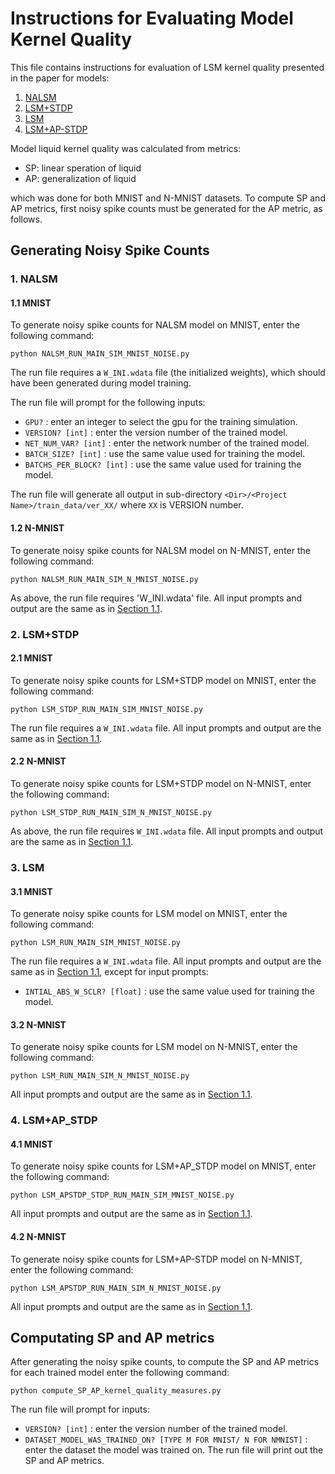 # Instructions for Evaluating Model Kernel Quality

This file contains instructions for evaluation of LSM kernel quality presented in the paper for models:
1. [NALSM](#1-NALSM)
2. [LSM+STDP](#2-LSMSTDP)
3. [LSM](#3-LSM)
4. [LSM+AP-STDP](#4-LSMAP_STDP)


Model liquid kernel quality was calculated from metrics:
* SP: linear speration of liquid
* AP: generalization of liquid

which was done for both MNIST and N-MNIST datasets. To compute SP and AP metrics, first noisy spike counts must be generated for the AP metric, as follows. 

## Generating Noisy Spike Counts
### 1. NALSM

#### 1.1 MNIST
To generate noisy spike counts for NALSM model on MNIST, enter the following command:

	python NALSM_RUN_MAIN_SIM_MNIST_NOISE.py

The run file requires a `W_INI.wdata` file (the initialized weights), which should have been generated during model training.

The run file will prompt for the following inputs:
* `GPU?` : enter an integer to select the gpu for the training simulation.
* `VERSION? [int]` : enter the version number of the trained model.
* `NET_NUM_VAR? [int]` : enter the network number of the trained model.
* `BATCH_SIZE? [int]` : use the same value used for training the model.
* `BATCHS_PER_BLOCK? [int]` : use the same value used for training the model.
	
The run file will generate all output in sub-directory `<Dir>/<Project Name>/train_data/ver_XX/` where `XX` is VERSION number.

#### 1.2 N-MNIST
To generate noisy spike counts for NALSM model on N-MNIST, enter the following command:

	python NALSM_RUN_MAIN_SIM_N_MNIST_NOISE.py

As above, the run file requires 'W_INI.wdata' file. All input prompts and output are the same as in [Section 1.1](#11-mnist).


### 2. LSM+STDP

#### 2.1 MNIST
To generate noisy spike counts for LSM+STDP model on MNIST, enter the following command:

	python LSM_STDP_RUN_MAIN_SIM_MNIST_NOISE.py
	
The run file requires a `W_INI.wdata` file. All input prompts and output are the same as in [Section 1.1](#11-mnist).

#### 2.2 N-MNIST
To generate noisy spike counts for LSM+STDP model on N-MNIST, enter the following command:

	python LSM_STDP_RUN_MAIN_SIM_N_MNIST_NOISE.py
	
As above, the run file requires `W_INI.wdata` file. All input prompts and output are the same as in [Section 1.1](#11-mnist).


### 3. LSM

#### 3.1 MNIST
To generate noisy spike counts for LSM model on MNIST, enter the following command:

	python LSM_RUN_MAIN_SIM_MNIST_NOISE.py
	
The run file requires a `W_INI.wdata` file. All input prompts and output are the same as in [Section 1.1](#11-mnist), except for input prompts:
* `INTIAL_ABS_W_SCLR? [float]` : use the same value used for training the model.

#### 3.2 N-MNIST
To generate noisy spike counts for LSM model on N-MNIST, enter the following command:

	python LSM_RUN_MAIN_SIM_N_MNIST_NOISE.py
	
All input prompts and output are the same as in [Section 1.1](#11-mnist).


### 4. LSM+AP_STDP

#### 4.1 MNIST
To generate noisy spike counts for LSM+AP_STDP model on MNIST, enter the following command:

	python LSM_APSTDP_STDP_RUN_MAIN_SIM_MNIST_NOISE.py
	
All input prompts and output are the same as in [Section 1.1](#11-mnist).
	
#### 4.2 N-MNIST
To generate noisy spike counts for LSM+AP-STDP model on N-MNIST, enter the following command:

	python LSM_APSTDP_RUN_MAIN_SIM_N_MNIST_NOISE.py
	
All input prompts and output are the same as in [Section 1.1](#11-mnist).


## Computating SP and AP metrics

After generating the noisy spike counts, to compute the SP and AP metrics for each trained model enter the following command:

	python compute_SP_AP_kernel_quality_measures.py
	
The run file will prompt for inputs:
* `VERSION? [int]` : enter the version number of the trained model.
* `DATASET_MODEL_WAS_TRAINED_ON? [TYPE M FOR MNIST/ N FOR NMNIST]` : enter the dataset the model was trained on.
The run file will print out the SP and AP metrics.
